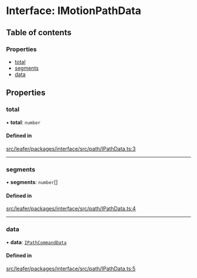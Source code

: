 # Interface: IMotionPathData

## Table of contents

### Properties

- [total](IMotionPathData.md#total)
- [segments](IMotionPathData.md#segments)
- [data](IMotionPathData.md#data)

## Properties

### total

• **total**: `number`

#### Defined in

[src/leafer/packages/interface/src/path/IPathData.ts:3](https://github.com/leaferjs/leafer/blob/95ff07e0d4def3c18ac6ce3fa51ec0d271dffaae/packages/interface/src/path/IPathData.ts#L3)

___

### segments

• **segments**: `number`[]

#### Defined in

[src/leafer/packages/interface/src/path/IPathData.ts:4](https://github.com/leaferjs/leafer/blob/95ff07e0d4def3c18ac6ce3fa51ec0d271dffaae/packages/interface/src/path/IPathData.ts#L4)

___

### data

• **data**: [`IPathCommandData`](../modules.md#ipathcommanddata)

#### Defined in

[src/leafer/packages/interface/src/path/IPathData.ts:5](https://github.com/leaferjs/leafer/blob/95ff07e0d4def3c18ac6ce3fa51ec0d271dffaae/packages/interface/src/path/IPathData.ts#L5)
